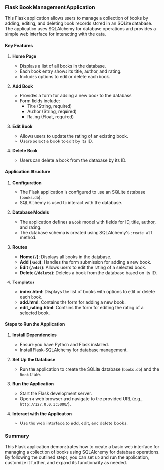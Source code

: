 ### Flask Book Management Application

This Flask application allows users to manage a collection of books by adding, editing, and deleting book records stored in an SQLite database. The application uses SQLAlchemy for database operations and provides a simple web interface for interacting with the data.

#### Key Features

1. **Home Page**
   - Displays a list of all books in the database.
   - Each book entry shows its title, author, and rating.
   - Includes options to edit or delete each book.

2. **Add Book**
   - Provides a form for adding a new book to the database.
   - Form fields include:
     - Title (String, required)
     - Author (String, required)
     - Rating (Float, required)

3. **Edit Book**
   - Allows users to update the rating of an existing book.
   - Users select a book to edit by its ID.

4. **Delete Book**
   - Users can delete a book from the database by its ID.

#### Application Structure

1. **Configuration**
   - The Flask application is configured to use an SQLite database (`books.db`).
   - SQLAlchemy is used to interact with the database.

2. **Database Models**
   - The application defines a `Book` model with fields for ID, title, author, and rating.
   - The database schema is created using SQLAlchemy's `create_all` method.

3. **Routes**
   - **Home (`/`)**: Displays all books in the database.
   - **Add (`/add`)**: Handles the form submission for adding a new book.
   - **Edit (`/edit`)**: Allows users to edit the rating of a selected book.
   - **Delete (`/delete`)**: Deletes a book from the database based on its ID.

4. **Templates**
   - **index.html**: Displays the list of books with options to edit or delete each book.
   - **add.html**: Contains the form for adding a new book.
   - **edit_rating.html**: Contains the form for editing the rating of a selected book.

#### Steps to Run the Application

1. **Install Dependencies**
   - Ensure you have Python and Flask installed.
   - Install Flask-SQLAlchemy for database management.

2. **Set Up the Database**
   - Run the application to create the SQLite database (`books.db`) and the `Book` table.

3. **Run the Application**
   - Start the Flask development server.
   - Open a web browser and navigate to the provided URL (e.g., `http://127.0.0.1:5000/`).

4. **Interact with the Application**
   - Use the web interface to add, edit, and delete books.

### Summary

This Flask application demonstrates how to create a basic web interface for managing a collection of books using SQLAlchemy for database operations. By following the outlined steps, you can set up and run the application, customize it further, and expand its functionality as needed.
